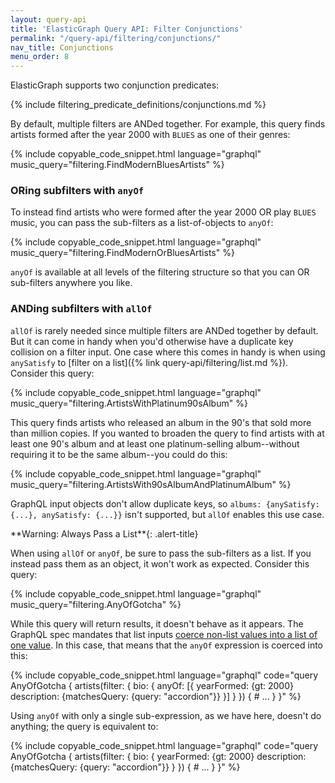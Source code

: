 ```yaml
---
layout: query-api
title: 'ElasticGraph Query API: Filter Conjunctions'
permalink: "/query-api/filtering/conjunctions/"
nav_title: Conjunctions
menu_order: 8
---
```

ElasticGraph supports two conjunction predicates:

{% include filtering_predicate_definitions/conjunctions.md %}

By default, multiple filters are ANDed together. For example, this query finds artists
formed after the year 2000 with `BLUES` as one of their genres:

{% include copyable_code_snippet.html language="graphql" music_query="filtering.FindModernBluesArtists" %}

### ORing subfilters with `anyOf`

To instead find artists who were formed after the year 2000 OR play `BLUES` music, you
can pass the sub-filters as a list-of-objects to `anyOf`:

{% include copyable_code_snippet.html language="graphql" music_query="filtering.FindModernOrBluesArtists" %}

`anyOf` is available at all levels of the filtering structure so that you can OR
sub-filters anywhere you like.

### ANDing subfilters with `allOf`

`allOf` is rarely needed since multiple filters are ANDed together by default. But it can
come in handy when you'd otherwise have a duplicate key collision on a filter input. One
case where this comes in handy is when using `anySatisfy` to [filter on a
list]({% link query-api/filtering/list.md %}). Consider this query:

{% include copyable_code_snippet.html language="graphql" music_query="filtering.ArtistsWithPlatinum90sAlbum" %}

This query finds artists who released an album in the 90's that sold more than million copies.
If you wanted to broaden the query to find artists with at least one 90's album and at least one
platinum-selling album--without requiring it to be the same album--you could do this:

{% include copyable_code_snippet.html language="graphql" music_query="filtering.ArtistsWith90sAlbumAndPlatinumAlbum" %}

GraphQL input objects don't allow duplicate keys, so
`albums: {anySatisfy: {...}, anySatisfy: {...}}` isn't supported, but `allOf`
enables this use case.

<div class="alert-warning" markdown="1">
**Warning: Always Pass a List**{: .alert-title}

When using `allOf` or `anyOf`, be sure to pass the sub-filters as a list. If you instead
pass them as an object, it won't work as expected. Consider this query:

{% include copyable_code_snippet.html language="graphql" music_query="filtering.AnyOfGotcha" %}

While this query will return results, it doesn't behave as it appears. The GraphQL
spec mandates that list inputs [coerce non-list values into a list of one
value](https://spec.graphql.org/October2021/#sec-List.Input-Coercion). In this case,
that means that the `anyOf` expression is coerced into this:

{% include copyable_code_snippet.html language="graphql" code="query AnyOfGotcha {
  artists(filter: {
    bio: {
      anyOf: [{
        yearFormed: {gt: 2000}
        description: {matchesQuery: {query: \"accordion\"}}
      }]
    }
  }) {
    # ...
  }
}" %}

Using `anyOf` with only a single sub-expression, as we have here, doesn't do anything;
the query is equivalent to:

{% include copyable_code_snippet.html language="graphql" code="query AnyOfGotcha {
  artists(filter: {
    bio: {
      yearFormed: {gt: 2000}
      description: {matchesQuery: {query: \"accordion\"}}
    }
  }) {
    # ...
  }
}" %}
</div>
